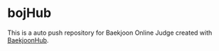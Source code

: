 # bojHub
This is a auto push repository for Baekjoon Online Judge created with [BaekjoonHub](https://github.com/BaekjoonHub/BaekjoonHub).
